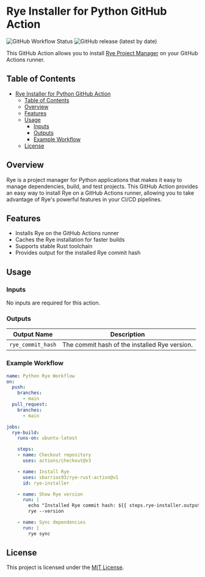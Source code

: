 # Rye Installer for Python GitHub Action

![GitHub Workflow Status](https://img.shields.io/github/workflow/status/sbarrios93/rye-rust-action/CI?style=for-the-badge)
![GitHub release (latest by date)](https://img.shields.io/github/v/release/sbarrios93/rye-rust-action?style=for-the-badge)

This GitHub Action allows you to install [Rye Project Manager](https://github.com/mitsuhiko/rye) on your GitHub Actions runner.

## Table of Contents

- [Rye Installer for Python GitHub Action](#rye-installer-for-python-github-action)
  - [Table of Contents](#table-of-contents)
  - [Overview](#overview)
  - [Features](#features)
  - [Usage](#usage)
    - [Inputs](#inputs)
    - [Outputs](#outputs)
    - [Example Workflow](#example-workflow)
  - [License](#license)

## Overview

Rye is a project manager for Python applications that makes it easy to manage dependencies, build, and test projects. This GitHub Action provides an easy way to install Rye on a GitHub Actions runner, allowing you to take advantage of Rye's powerful features in your CI/CD pipelines.

## Features

- Installs Rye on the GitHub Actions runner
- Caches the Rye installation for faster builds
- Supports stable Rust toolchain
- Provides output for the installed Rye commit hash

## Usage

### Inputs

No inputs are required for this action.

### Outputs

| Output Name       | Description                                           |
| ----------------- | ----------------------------------------------------- |
| `rye_commit_hash` | The commit hash of the installed Rye version. |

### Example Workflow

```yaml
name: Python Rye Workflow
on:
  push:
    branches:
      - main
  pull_request:
    branches:
      - main

jobs:
  rye-build:
    runs-on: ubuntu-latest

    steps:
    - name: Checkout repository
      uses: actions/checkout@v3

    - name: Install Rye
      uses: sbarrios93/rye-rust-action@v1
      id: rye-installer

    - name: Show Rye version
      run: |
        echo "Installed Rye commit hash: ${{ steps.rye-installer.outputs.rye_commit_hash }}"
        rye --version

    - name: Sync dependencies
      run: |
        rye sync
```

## License

This project is licensed under the [MIT License](LICENSE).
